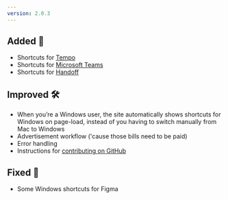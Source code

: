 ```yaml
---
version: 2.0.3
---
```


## Added 🚀 
- Shortcuts for [Tempo](https://shortcuts.design/tools/toolspage-tempo/)
- Shortcuts for [Microsoft Teams](https://shortcuts.design/tools/toolspage-teams/) 
- Shortcuts for [Handoff](https://shortcuts.design/tools/toolspage-handoff/) 

## Improved 🛠 
- When you’re a Windows user, the site automatically shows shortcuts for Windows on page-load, instead of you having to switch manually from Mac to Windows
- Advertisement workflow ('cause those bills need to be paid)
- Error handling
- Instructions for [contributing on GitHub](https://github.com/michelvanheest/shortcuts-design-data)

## Fixed 🐞 
- Some Windows shortcuts for Figma